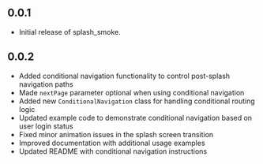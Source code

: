## 0.0.1

* Initial release of splash_smoke.

## 0.0.2

* Added conditional navigation functionality to control post-splash navigation paths
* Made `nextPage` parameter optional when using conditional navigation
* Added new `ConditionalNavigation` class for handling conditional routing logic
* Updated example code to demonstrate conditional navigation based on user login status
* Fixed minor animation issues in the splash screen transition
* Improved documentation with additional usage examples
* Updated README with conditional navigation instructions